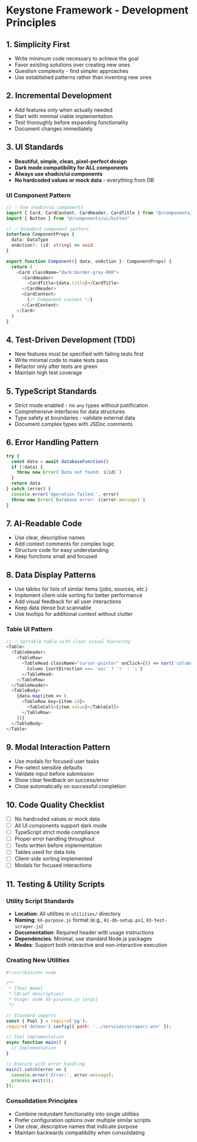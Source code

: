 # Keystone Framework - Development Principles

## 1. Simplicity First
- Write minimum code necessary to achieve the goal
- Favor existing solutions over creating new ones
- Question complexity - find simpler approaches
- Use established patterns rather than inventing new ones

## 2. Incremental Development
- Add features only when actually needed
- Start with minimal viable implementation
- Test thoroughly before expanding functionality
- Document changes immediately

## 3. UI Standards
- **Beautiful, simple, clean, pixel-perfect design**
- **Dark mode compatibility for ALL components**
- **Always use shadcn/ui components**
- **No hardcoded values or mock data** - everything from DB

### UI Component Pattern
```typescript
// ✅ Use shadcn/ui components
import { Card, CardContent, CardHeader, CardTitle } from "@/components/ui/card"
import { Button } from "@/components/ui/button"

// ✅ Standard component pattern
interface ComponentProps {
  data: DataType
  onAction?: (id: string) => void
}

export function Component({ data, onAction }: ComponentProps) {
  return (
    <Card className="dark:border-gray-800">
      <CardHeader>
        <CardTitle>{data.title}</CardTitle>
      </CardHeader>
      <CardContent>
        {/* Component content */}
      </CardContent>
    </Card>
  )
}
```

## 4. Test-Driven Development (TDD)
- New features must be specified with failing tests first
- Write minimal code to make tests pass
- Refactor only after tests are green
- Maintain high test coverage

## 5. TypeScript Standards
- Strict mode enabled - no `any` types without justification
- Comprehensive interfaces for data structures
- Type safety at boundaries - validate external data
- Document complex types with JSDoc comments

## 6. Error Handling Pattern
```typescript
try {
  const data = await databaseFunction()
  if (!data) {
    throw new Error(`Data not found: ${id}`)
  }
  return data
} catch (error) {
  console.error('Operation failed:', error)
  throw new Error(`Database error: ${error.message}`)
}
```

## 7. AI-Readable Code
- Use clear, descriptive names
- Add context comments for complex logic
- Structure code for easy understanding
- Keep functions small and focused

## 8. Data Display Patterns
- Use tables for lists of similar items (jobs, sources, etc.)
- Implement client-side sorting for better performance
- Add visual feedback for all user interactions
- Keep data dense but scannable
- Use tooltips for additional context without clutter

### Table UI Pattern
```typescript
// ✅ Sortable table with clear visual hierarchy
<Table>
  <TableHeader>
    <TableRow>
      <TableHead className="cursor-pointer" onClick={() => sort('column')}>
        Column {sortDirection === 'asc' ? '↑' : '↓'}
      </TableHead>
    </TableRow>
  </TableHeader>
  <TableBody>
    {data.map(item => (
      <TableRow key={item.id}>
        <TableCell>{item.value}</TableCell>
      </TableRow>
    ))}
  </TableBody>
</Table>
```

## 9. Modal Interaction Pattern
- Use modals for focused user tasks
- Pre-select sensible defaults
- Validate input before submission
- Show clear feedback on success/error
- Close automatically on successful completion

## 10. Code Quality Checklist
- [ ] No hardcoded values or mock data
- [ ] All UI components support dark mode
- [ ] TypeScript strict mode compliance
- [ ] Proper error handling throughout
- [ ] Tests written before implementation
- [ ] Tables used for data lists
- [ ] Client-side sorting implemented
- [ ] Modals for focused interactions

## 11. Testing & Utility Scripts

### Utility Script Standards
- **Location**: All utilities in `utilities/` directory
- **Naming**: `XX-purpose.js` format (e.g., `01-db-setup.ps1`, `03-test-scraper.js`)
- **Documentation**: Required header with usage instructions
- **Dependencies**: Minimal, use standard Node.js packages
- **Modes**: Support both interactive and non-interactive execution

### Creating New Utilities
```javascript
#!/usr/bin/env node

/**
 * [Tool Name]
 * [Brief description]
 * Usage: node XX-purpose.js [args]
 */

// Standard imports
const { Pool } = require('pg');
require('dotenv').config({ path: '../services/scraper/.env' });

// Tool implementation
async function main() {
  // Implementation
}

// Execute with error handling
main().catch(error => {
  console.error('Error:', error.message);
  process.exit(1);
});
```

### Consolidation Principles
- Combine redundant functionality into single utilities
- Prefer configuration options over multiple similar scripts
- Use clear, descriptive names that indicate purpose
- Maintain backwards compatibility when consolidating 